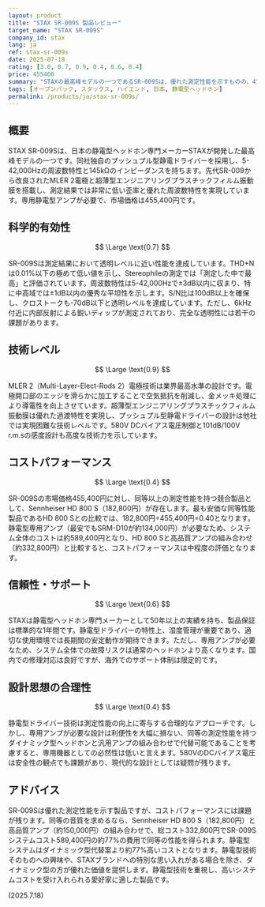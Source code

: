 ```yaml
---
layout: product
title: "STAX SR-009S 製品レビュー"
target_name: "STAX SR-009S"
company_id: stax
lang: ja
ref: stax-sr-009s
date: 2025-07-18
rating: [3.0, 0.7, 0.9, 0.4, 0.6, 0.4]
price: 455400
summary: "STAXの最高峰モデルの一つであるSR-009Sは、優れた測定性能を示すものの、455,400円の価格設定によりコストパフォーマンスに劣る静電型ヘッドホン"
tags: [オープンバック, スタックス, ハイエンド, 日本, 静電型ヘッドホン]
permalink: /products/ja/stax-sr-009s/
---
```

## 概要

STAX SR-009Sは、日本の静電型ヘッドホン専門メーカーSTAXが開発した最高峰モデルの一つです。同社独自のプッシュプル型静電ドライバーを採用し、5-42,000Hzの周波数特性と145kΩのインピーダンスを持ちます。先代SR-009から改良されたMLER 2電極と超薄型エンジニアリングプラスチックフィルム振動膜を搭載し、測定結果では非常に低い歪率と優れた周波数特性を実現しています。専用静電型アンプが必要で、市場価格は455,400円です。

## 科学的有効性

$$ \Large \text{0.7} $$

SR-009Sは測定結果において透明レベルに近い性能を達成しています。THD+Nは0.01%以下の極めて低い値を示し、Stereophileの測定では「測定した中で最高」と評価されています。周波数特性は5-42,000Hzで±3dB以内に収まり、特に中高域では±1dB以内の優秀な平坦性を示します。S/N比は100dB以上を確保し、クロストークも-70dB以下と透明レベルを達成しています。ただし、6kHz付近に内部反射による鋭いディップが測定されており、完全な透明性には若干の課題があります。

## 技術レベル

$$ \Large \text{0.9} $$

MLER 2（Multi-Layer-Elect-Rods 2）電極技術は業界最高水準の設計です。電極開口部のエッジを滑らかに加工することで空気抵抗を削減し、金メッキ処理により導電性を向上させています。超薄型エンジニアリングプラスチックフィルム振動膜は優れた過渡特性を実現し、プッシュプル型静電ドライバーの設計は他社では実現困難な技術レベルです。580V DCバイアス電圧制御と101dB/100V r.m.sの感度設計も高度な技術力を示しています。

## コストパフォーマンス

$$ \Large \text{0.4} $$

SR-009Sの市場価格455,400円に対し、同等以上の測定性能を持つ競合製品として、Sennheiser HD 800 S（182,800円）が存在します。最も安価な同等性能製品であるHD 800 Sとの比較では、182,800円÷455,400円=0.40となります。静電型専用アンプ（最安でもSRM-D10が約134,000円）が必要なため、システム全体のコストは約589,400円となり、HD 800 Sと高品質アンプの組み合わせ（約332,800円）と比較すると、コストパフォーマンスは中程度の評価となります。

## 信頼性・サポート

$$ \Large \text{0.6} $$

STAXは静電型ヘッドホン専門メーカーとして50年以上の実績を持ち、製品保証は標準的な1年間です。静電型ドライバーの特性上、湿度管理が重要であり、適切な使用環境では長期間の安定動作が期待できます。ただし、専用アンプが必要なため、システム全体での故障リスクは通常のヘッドホンより高くなります。国内での修理対応は良好ですが、海外でのサポート体制は限定的です。

## 設計思想の合理性

$$ \Large \text{0.4} $$

静電型ドライバー技術は測定性能の向上に寄与する合理的なアプローチです。しかし、専用アンプが必要な設計は利便性を大幅に損ない、同等の測定性能を持つダイナミック型ヘッドホンと汎用アンプの組み合わせで代替可能であることを考慮すると、専用機器としての必然性は低いと言えます。580VのDCバイアス電圧は安全性の観点でも課題があり、現代的な設計としては疑問が残ります。

## アドバイス

SR-009Sは優れた測定性能を示す製品ですが、コストパフォーマンスには課題が残ります。同等の音質を求めるなら、Sennheiser HD 800 S（182,800円）と高品質アンプ（約150,000円）の組み合わせで、総コスト332,800円でSR-009Sシステムコスト589,400円の約77%の費用で同等の性能を得られます。静電型システムはダイナミック型代替案より約77%高いコストとなります。静電型技術そのものへの興味や、STAXブランドへの特別な思い入れがある場合を除き、ダイナミック型の方が優れた価値を提供します。静電型技術を重視し、高いシステムコストを受け入れられる愛好家に適した製品です。

(2025.7.18)